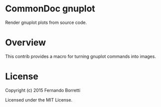 # CommonDoc gnuplot

Render gnuplot plots from source code.

# Overview

This contrib provides a macro for turning gnuplot commands into images.

# License

Copyright (c) 2015 Fernando Borretti

Licensed under the MIT License.
